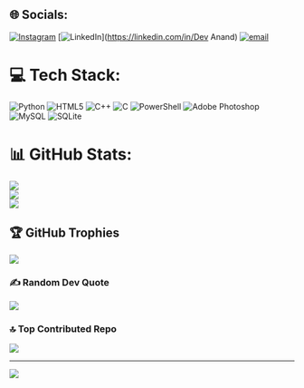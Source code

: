 
## 🌐 Socials:
[![Instagram](https://img.shields.io/badge/Instagram-%23E4405F.svg?logo=Instagram&logoColor=white)](https://instagram.com/am_devanand) [![LinkedIn](https://img.shields.io/badge/LinkedIn-%230077B5.svg?logo=linkedin&logoColor=white)](https://linkedin.com/in/Dev Anand) [![email](https://img.shields.io/badge/Email-D14836?logo=gmail&logoColor=white)](mailto:amdevanand206@gmail.com) 

# 💻 Tech Stack:
![Python](https://img.shields.io/badge/python-3670A0?style=for-the-badge&logo=python&logoColor=ffdd54) ![HTML5](https://img.shields.io/badge/html5-%23E34F26.svg?style=for-the-badge&logo=html5&logoColor=white) ![C++](https://img.shields.io/badge/c++-%2300599C.svg?style=for-the-badge&logo=c%2B%2B&logoColor=white) ![C](https://img.shields.io/badge/c-%2300599C.svg?style=for-the-badge&logo=c&logoColor=white) ![PowerShell](https://img.shields.io/badge/PowerShell-%235391FE.svg?style=for-the-badge&logo=powershell&logoColor=white) ![Adobe Photoshop](https://img.shields.io/badge/adobe%20photoshop-%2331A8FF.svg?style=for-the-badge&logo=adobe%20photoshop&logoColor=white) ![MySQL](https://img.shields.io/badge/mysql-4479A1.svg?style=for-the-badge&logo=mysql&logoColor=white) ![SQLite](https://img.shields.io/badge/sqlite-%2307405e.svg?style=for-the-badge&logo=sqlite&logoColor=white)
# 📊 GitHub Stats:
![](https://github-readme-stats.vercel.app/api?username=am-devanand&theme=ambient_gradient&hide_border=false&include_all_commits=false&count_private=false)<br/>
![](https://nirzak-streak-stats.vercel.app/?user=am-devanand&theme=ambient_gradient&hide_border=false)<br/>
![](https://github-readme-stats.vercel.app/api/top-langs/?username=am-devanand&theme=ambient_gradient&hide_border=false&include_all_commits=false&count_private=false&layout=compact)

## 🏆 GitHub Trophies
![](https://github-profile-trophy.vercel.app/?username=am-devanand&theme=radical&no-frame=false&no-bg=true&margin-w=4)



### ✍️ Random Dev Quote
![](https://quotes-github-readme.vercel.app/api?type=horizontal&theme=gruvbox)

### 🔝 Top Contributed Repo
![](https://github-contributor-stats.vercel.app/api?username=am-devanand&limit=5&theme=dark&combine_all_yearly_contributions=true)

---
[![](https://visitcount.itsvg.in/api?id=am-devanand&icon=0&color=0)](https://visitcount.itsvg.in)

<!-- Proudly created with GPRM ( https://gprm.itsvg.in ) -->
